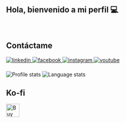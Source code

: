 
## <div> Hola, bienvenido a mi perfil 💻 </div>  

</td><td valign="top" width="33%">

<br/>  

## Contáctame  
<div>
<a href="https://linkedin.com/in/neisser-arilson-moreno-s%C3%A1nchez-3178161a7/" target="_blank">
<img src=https://img.shields.io/badge/linkedin-%231E77B5.svg?&style=for-the-badge&logo=linkedin&logoColor=white alt=linkedin style="margin-bottom: 5px;" />
</a>
<a href="https://www.facebook.com/neisserarilson.morenosanchez.9" target="_blank">
<img src=https://img.shields.io/badge/facebook-%232E87FB.svg?&style=for-the-badge&logo=facebook&logoColor=white alt=facebook style="margin-bottom: 5px;" />
</a>
<a href="https://instagram.com/neissercode.21/" target="_blank">
<img src=https://img.shields.io/badge/instagram-%23000000.svg?&style=for-the-badge&logo=instagram&logoColor=white alt=instagram style="margin-bottom: 5px;" />
</a>
<a href="https://www.youtube.com/channel/UC0czkwt1PdL6SkjIvuuiusQ" target="_blank">
<img src=https://img.shields.io/badge/youtube-%23EE4831.svg?&style=for-the-badge&logo=youtube&logoColor=white alt=youtube style="margin-bottom: 5px;" />
</a>  
</div>  

<br/>  

<div>
  <img alt="Profile stats" src="https://github-readme-stats.vercel.app/api?username=NeisserMS&show_icons=true&count_private=true&include_all_commits=true&title_color=58aa6ff&icon_color=1f6feb&text_color=c3d1d9&bg_color=0d1117&hide_border=true"/>
  <img alt="Language stats" src="https://github-readme-stats.vercel.app/api/top-langs/?username=NeisserMS&layout=compact&title_color=58aa6ff&icon_color=1f6feb&text_color=c3d1d9&bg_color=0d1117&hide_border=true"/>
</div>  

## Ko-fi
<a href='https://ko-fi.com/C0C01KIR7' target='_blank'><img height='36' style='border:0px;height:36px;' src='https://cdn.ko-fi.com/cdn/kofi2.png?v=2' border='0' alt='Buy Me a Coffee at ko-fi.com' /></a>



